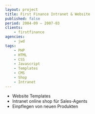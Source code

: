 ```yaml
---
layout: project
title: First Finance Intranet & Website
published: false
period: 2004-09 – 2007-03
clients:
    - firstfinance
agencies:
    - jwd
tags:
    - PHP
    - HTML
    - CSS
    - Javascript
    - Templates
    - CMS
    - Shop
    - Intranet
---
```

- Website Templates
- Intranet online shop für Sales-Agents
- Einpflegen von neuen Produkten
